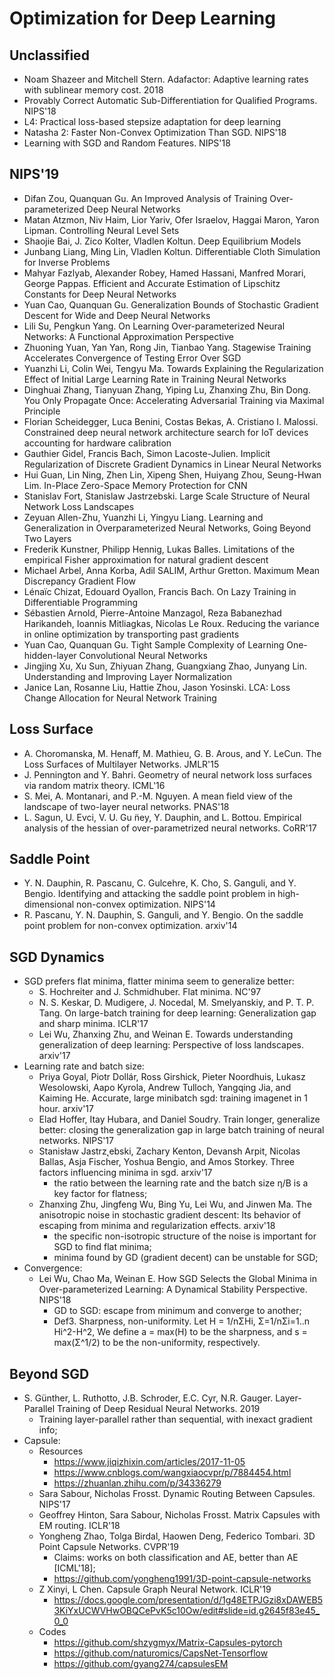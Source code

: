 # Optimization for Deep Learning

## Unclassified
- Noam Shazeer and Mitchell Stern. Adafactor: Adaptive learning rates with sublinear memory cost. 2018
- Provably Correct Automatic Sub-Differentiation for Qualified Programs. NIPS'18
- L4: Practical loss-based stepsize adaptation for deep learning
- Natasha 2: Faster Non-Convex Optimization Than SGD. NIPS'18
- Learning with SGD and Random Features. NIPS'18

## NIPS'19
- Difan Zou, Quanquan Gu. An Improved Analysis of Training Over-parameterized Deep Neural Networks
- Matan Atzmon, Niv Haim, Lior Yariv, Ofer Israelov, Haggai Maron, Yaron Lipman. Controlling Neural Level Sets
- Shaojie Bai, J. Zico Kolter, Vladlen Koltun. Deep Equilibrium Models
- Junbang Liang, Ming Lin, Vladlen Koltun. Differentiable Cloth Simulation for Inverse Problems
- Mahyar Fazlyab, Alexander Robey, Hamed Hassani, Manfred Morari, George Pappas. Efficient and Accurate Estimation of Lipschitz Constants for Deep Neural Networks
- Yuan Cao, Quanquan Gu. Generalization Bounds of Stochastic Gradient Descent for Wide and Deep Neural Networks
- Lili Su, Pengkun Yang. On Learning Over-parameterized Neural Networks: A Functional Approximation Perspective
- Zhuoning Yuan, Yan Yan, Rong Jin, Tianbao Yang. Stagewise Training Accelerates Convergence of Testing Error Over SGD
- Yuanzhi Li, Colin Wei, Tengyu Ma. Towards Explaining the Regularization Effect of Initial Large Learning Rate in Training Neural Networks
- Dinghuai Zhang, Tianyuan Zhang, Yiping Lu, Zhanxing Zhu, Bin Dong. You Only Propagate Once: Accelerating Adversarial Training via Maximal Principle
- Florian Scheidegger, Luca Benini, Costas Bekas, A. Cristiano I. Malossi. Constrained deep neural network architecture search for IoT devices accounting for hardware calibration
- Gauthier Gidel, Francis Bach, Simon Lacoste-Julien. Implicit Regularization of Discrete Gradient Dynamics in Linear Neural Networks
- Hui Guan, Lin Ning, Zhen Lin, Xipeng Shen, Huiyang Zhou, Seung-Hwan Lim. In-Place Zero-Space Memory Protection for CNN
- Stanislav Fort, Stanislaw Jastrzebski. Large Scale Structure of Neural Network Loss Landscapes
- Zeyuan Allen-Zhu, Yuanzhi Li, Yingyu Liang. Learning and Generalization in Overparameterized Neural Networks, Going Beyond Two Layers
- Frederik Kunstner, Philipp Hennig, Lukas Balles. Limitations of the empirical Fisher approximation for natural gradient descent
- Michael Arbel, Anna Korba, Adil SALIM, Arthur Gretton. Maximum Mean Discrepancy Gradient Flow
- Lénaïc Chizat, Edouard Oyallon, Francis Bach. On Lazy Training in Differentiable Programming
- Sébastien Arnold, Pierre-Antoine Manzagol, Reza Babanezhad Harikandeh, Ioannis Mitliagkas, Nicolas Le Roux. Reducing the variance in online optimization by transporting past gradients
- Yuan Cao, Quanquan Gu. Tight Sample Complexity of Learning One-hidden-layer Convolutional Neural Networks
- Jingjing Xu, Xu Sun, Zhiyuan Zhang, Guangxiang Zhao, Junyang Lin. Understanding and Improving Layer Normalization
- Janice Lan, Rosanne Liu, Hattie Zhou, Jason Yosinski. LCA: Loss Change Allocation for Neural Network Training

## Loss Surface
- A. Choromanska, M. Henaff, M. Mathieu, G. B. Arous, and Y. LeCun. The Loss Surfaces of Multilayer Networks. JMLR'15
- J. Pennington and Y. Bahri. Geometry of neural network loss surfaces via random matrix theory. ICML'16
- S. Mei, A. Montanari, and P.-M. Nguyen. A mean field view of the landscape of two-layer neural networks. PNAS'18
- L. Sagun, U. Evci, V. U. Gu ̈ney, Y. Dauphin, and L. Bottou. Empirical analysis of the hessian of over-parametrized neural networks. CoRR'17

## Saddle Point
- Y. N. Dauphin, R. Pascanu, C. Gulcehre, K. Cho, S. Ganguli, and Y. Bengio. Identifying and attacking the saddle point problem in high-dimensional non-convex optimization. NIPS'14
- R. Pascanu, Y. N. Dauphin, S. Ganguli, and Y. Bengio. On the saddle point problem for non-convex optimization. arxiv'14

## SGD Dynamics
- SGD prefers flat minima, flatter minima seem to generalize  better:
	- S. Hochreiter and J. Schmidhuber. Flat minima. NC'97
	- N. S. Keskar, D. Mudigere, J. Nocedal, M. Smelyanskiy, and P. T. P. Tang. On large-batch training for deep learning: Generalization gap and sharp minima. ICLR'17
	- Lei Wu, Zhanxing Zhu, and Weinan E. Towards understanding generalization of deep learning: Perspective of loss landscapes. arxiv'17
- Learning rate and batch size:
	- Priya Goyal, Piotr Dollár, Ross Girshick, Pieter Noordhuis, Lukasz Wesolowski, Aapo Kyrola, Andrew Tulloch, Yangqing Jia, and Kaiming He. Accurate, large minibatch sgd: training imagenet in 1 hour. arxiv'17
	- Elad Hoffer, Itay Hubara, and Daniel Soudry. Train longer, generalize better: closing the generalization gap in large batch training of neural networks. NIPS'17
	- Stanisław Jastrz˛ebski, Zachary Kenton, Devansh Arpit, Nicolas Ballas, Asja Fischer, Yoshua Bengio, and Amos Storkey. Three factors influencing minima in sgd. arxiv'17
		- the ratio between the learning rate and the batch size η/B is a key factor for flatness;
	- Zhanxing Zhu, Jingfeng Wu, Bing Yu, Lei Wu, and Jinwen Ma. The anisotropic noise in stochastic gradient descent: Its behavior of escaping from minima and regularization effects. arxiv'18
		- the specific non-isotropic structure of the noise is important for SGD to find flat minima;
		- minima found by GD (gradient decent) can be unstable for SGD;
- Convergence:
	- Lei Wu, Chao Ma, Weinan E. How SGD Selects the Global Minima in Over-parameterized Learning: A Dynamical Stability Perspective. NIPS'18
		- GD to SGD: escape from minimum and converge to another;
		- Def3. Sharpness, non-uniformity. Let H = 1/nΣHi, Σ=1/nΣi=1..n Hi^2-H^2, We define a = max(H) to be the sharpness, and s = max(Σ^1/2) to be the non-uniformity, respectively.

## Beyond SGD
- S. Günther, L. Ruthotto, J.B. Schroder, E.C. Cyr, N.R. Gauger. Layer-Parallel Training of Deep Residual Neural Networks. 2019
	- Training layer-parallel rather than sequential, with inexact gradient info;
- Capsule:
	- Resources
		- https://www.jiqizhixin.com/articles/2017-11-05
		- https://www.cnblogs.com/wangxiaocvpr/p/7884454.html
		- https://zhuanlan.zhihu.com/p/34336279
	- Sara Sabour, Nicholas Frosst. Dynamic Routing Between Capsules. NIPS'17
	- Geoffrey Hinton, Sara Sabour, Nicholas Frosst. Matrix Capsules with EM routing. ICLR'18
	- Yongheng Zhao, Tolga Birdal, Haowen Deng, Federico Tombari. 3D Point Capsule Networks. CVPR'19
		- Claims: works on both classification and AE, better than AE [ICML'18];
		- https://github.com/yongheng1991/3D-point-capsule-networks
	- Z Xinyi, L Chen. Capsule Graph Neural Network. ICLR'19
		- https://docs.google.com/presentation/d/1g48ETPJGzi8xDAWEB53KiYxUCWVHwOBQCePvK5c10Ow/edit#slide=id.g2645f83e45_0_0
	- Codes
		- https://github.com/shzygmyx/Matrix-Capsules-pytorch
		- https://github.com/naturomics/CapsNet-Tensorflow
		- https://github.com/gyang274/capsulesEM